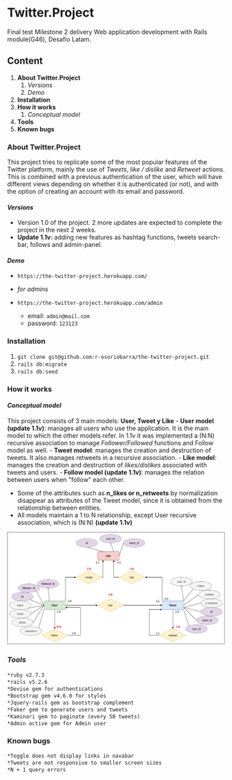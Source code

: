 # Twitter.Project

Final test Milestone 2 delivery Web application development with Rails module(G46), Desafío Latam.

## Content
1. **About Twitter.Project**
    1. *Versions*
    1. *Demo*
1. **Installation**  
1. **How it works**
    1. *Conceptual model*
1. **Tools**
1. **Known bugs**


### **About Twitter.Project**
This project tries to replicate some of the most popular features of the Twitter platform, mainly the use of *Tweets*, *like / dislike* and *Retweet* actions. This is combined with a previous authentication of the user, which will have different views depending on whether it is authenticated (or not), and with the option of creating an account with its email and password.


#### *Versions*
- Version 1.0 of the project. 2 more updates are expected to complete the project in the next 2 weeks.
- **Update 1.1v:** adding new features as hashtag functions, tweets search-bar, follows and admin-panel.
#### *Demo*
- `https://the-twitter-project.herokuapp.com/`

- *for admins*
- `https://the-twitter-project.herokuapp.com/admin`
    - email: `admin@mail.com`
    - password: `123123`

### **Installation**
  1. `git clone git@github.com:r-osoriobarra/the-twitter-project.git`
  2. `rails db:migrate`
  3. `rails db:seed`

### **How it works**
#### *Conceptual model*

This project consists of 3 main models: **User, Tweet y Like**
    - **User model (update 1.1v)**: manages all users who use the application. It is the main model to which the other models refer. In 1.1v it was implemented a (N:N) recursive association to manage *Follower/Followed* functions and Follow model as well.
    - **Tweet model**: manages the creation and destruction of tweets. It also manages retweets in a recursive association.
    - **Like model**: manages the creation and destruction of *likes/dislikes* associated with tweets and users.
    - **Follow model (update 1.1v)**: manages the relation between users when "follow" each other.

- Some of the attributes such as **n_likes or n_retweets** by normalization disappear as attributes of the Tweet model, since it is obtained from the relationship between entities.
- All models maintain a 1 to N relationship, except User recursive association, which is (N:N) **(update 1.1v)**

![Modelo conceptual](https://github.com/r-osoriobarra/ViajesChile/blob/main/assets/img/twitter_project.png)

### *Tools*
    *ruby v2.7.3
    *rails v5.2.6
    *Devise gem for authentications
    *Bootstrap gem v4.6.0 for styles
    *Jquery-rails gem as bootstrap complement
    *Faker gem to generate users and tweets
    *Kaminari gem to paginate (every 50 tweets)
    *Admin active gem for Admin user

### **Known bugs**
    *Toggle does not display links in navabar
    *Tweets are not responsive to smaller screen sizes
    *N + 1 query errors

